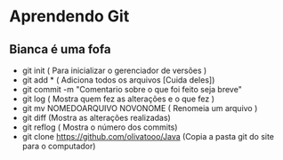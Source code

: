 # Aprendendo Git
## Bianca é uma fofa 
- git init ( Para inicializar o gerenciador de versões )
- git add * ( Adiciona todos os arquivos [Cuida deles])
- git commit -m "Comentario sobre o que foi feito seja breve"
- git log ( Mostra quem fez as alterações e o que fez )
- git mv NOMEDOARQUIVO NOVONOME ( Renomeia um arquivo )
- git diff (Mostra as alterações realizadas)
- git reflog ( Mostra o número dos commits)
- git clone https://github.com/olivatooo/Java (Copia a pasta git do site para o computador)
